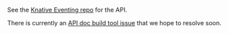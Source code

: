 
<p>See the <a href="https://github.com/knative/eventing/tree/{{< branch >}}/pkg/apis">Knative Eventing repo</a> for the API.</p>

<p>There is currently an <a href="https://github.com/knative/docs/issues/1661">API doc build tool issue</a> that we hope to resolve soon.</p>
